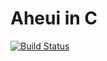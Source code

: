 Aheui in C
====

[![Build Status](https://travis-ci.org/aheui/caheui.svg?branch=master)](https://travis-ci.org/aheui/caheui)
